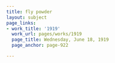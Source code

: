 ```yaml
---
title: fly powder
layout: subject
page_links:
- work_title: '1919'
  work_url: pages/works/1919
  page_title: Wednesday, June 18, 1919
  page_anchor: page-922

---
```

